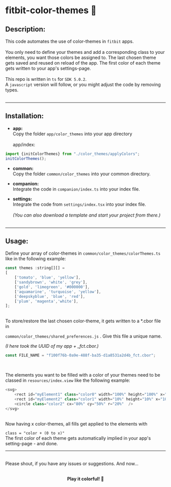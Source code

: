 # fitbit-color-themes 🎨
## Description:
This code automates the use of color-themes in `fitbit` apps.<br><br>
You only need to define your themes and add a corresponding class to your elements, you want those colors be assigned to.
The last chosen theme gets saved and reused on reload of the app.
The first color of each theme gets written to your app's settings-page.<br><br>
This repo is written in `ts` for `SDK 5.0.2`.<br>
A `javascript` version will follow, or you might adjust the code by removing types.<br><br>

---

## Installation:

- **app:**<br>
Copy the folder `app/color_themes` into your app directory<br><br>
app/index:<br>

```javascript
import {initColorThemes} from "./color_themes/applyColors";
initColorThemes();
```
- **common:**<br>
Copy the folder `common/color_themes` into your common directory.<br>

- **companion:**<br>
Integrate the code in `companion/index.ts` into your index file.<br>

- **settings:**<br>
Integrate the code from `settings/index.tsx` into your index file. <br><br>
*(You can also download a template and start your project from there.)*<br><br>

---
## Usage:
Define your array of color-themes in `common/color_themes/colorThemes.ts` like in the following example:
```javascript
const themes :string[][] = 
[
    ['tomato', 'blue', 'yellow'],
    ['sandybrown', 'white', 'grey'],
    ['gold', 'limegreen', '#000000'],
    ['aquamarine', 'turquoise', 'yellow'],
    ['deepskyblue', 'blue', 'red'],
    ['plum', 'magenta','white'],
];
```
<br>
To store/restore the last chosen color-theme, it gets written to a *.cbor file in 

`common/color_themes/shared_preferences.js`
. Give this file a unique name.

*(I here took the UUID of my app + _fct.cbor.)*
<br>

```javascript
const FILE_NAME = "f100f76b-0a9e-488f-ba35-d1a8531a2d4b_fct.cbor";
```
<br>

The elements you want to be filled with a color of your themes need to be classed in `resources/index.view` like the following example:
```javascript
<svg>
    <rect id="myElement1" class="color0" width="100%" height="100%" x="0" y="0" />
    <rect id="myElement2" class="color1" width="10%" height="10%" x="100" y="100" />
    <circle class="color2" cx="80%" cy="50%" r="20%"  />
</svg> 
```



<br>
Now having x color-themes, all fills get applied to the elements with

`class = "color + (0 to x)"`
<br>
The first color of each theme gets automatically implied in your app's setting-page - and done.
<br>

---
<br>
Please shout, if you have any issues or suggestions. And now...<br>
<br>

<p align= "center"><b>Play it colorful! 🥳






